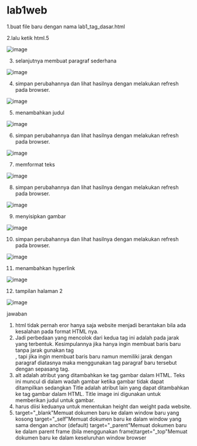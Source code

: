 # lab1web
1.buat file baru dengan nama lab1_tag_dasar.html

2.lalu ketik html.5 

![image](https://user-images.githubusercontent.com/56473376/113411351-bb0b4480-93df-11eb-9534-40df03ff812e.png)

3. selanjutnya membuat paragraf sederhana 

![image](https://user-images.githubusercontent.com/56473376/113411636-8350cc80-93e0-11eb-8ae2-0a03ede6cd58.png)

4. simpan perubahannya dan lihat hasilnya dengan melakukan refresh pada browser.

![image](https://user-images.githubusercontent.com/56473376/113411962-4f29db80-93e1-11eb-9ce8-96443c32807a.png)

5. menambahkan judul 

 ![image](https://user-images.githubusercontent.com/56473376/113412118-aa5bce00-93e1-11eb-908e-626ce32b12eb.png)
 
 6. simpan perubahannya dan lihat hasilnya dengan melakukan refresh pada browser.
 
 ![image](https://user-images.githubusercontent.com/56473376/113412185-cfe8d780-93e1-11eb-8275-653737178d4a.png)
 
7. memformat teks 

 ![image](https://user-images.githubusercontent.com/56473376/113412308-1b02ea80-93e2-11eb-88e8-c0fef6a87e72.png)
 
8. simpan perubahannya dan lihat hasilnya dengan melakukan refresh pada browser.

![image](https://user-images.githubusercontent.com/56473376/113412382-47b70200-93e2-11eb-973a-ff0c097565db.png)

9. menyisipkan gambar 

![image](https://user-images.githubusercontent.com/56473376/113412431-71702900-93e2-11eb-8728-718db6b8a2c3.png)

10. simpan perubahannya dan lihat hasilnya dengan melakukan refresh pada browser.

![image](https://user-images.githubusercontent.com/56473376/113412488-9cf31380-93e2-11eb-8468-bc3e2c505089.png)

11. menambahkan hyperlink 

![image](https://user-images.githubusercontent.com/56473376/113412561-c7dd6780-93e2-11eb-9609-1713c29cd16e.png)

12. tampilan halaman 2 

![image](https://user-images.githubusercontent.com/56473376/113412605-e9d6ea00-93e2-11eb-89c1-c0187b3cbfac.png)

 jawaban 
 1. html tidak pernah eror hanya saja website menjadi berantakan bila ada kesalahan pada format HTML nya.
 2. Jadi perbedaan yang mencolok dari kedua tag ini adalah pada jarak yang terbentuk.  Kesimpulannya jika hanya ingin membuat baris baru tanpa jarak gunakan tag <br/> , tapi jika ingin membuat baris baru namun memiliki jarak dengan paragraf diatasnya maka menggunakan tag paragraf baru tersebut dengan sepasang tag.
 3. alt adalah atribut yang ditambahkan ke tag gambar dalam HTML. Teks ini muncul di dalam wadah gambar ketika gambar tidak dapat ditampilkan sedangkan Title adalah atribut lain yang dapat ditambahkan ke tag gambar dalam HTML. Title image ini digunakan untuk memberikan judul untuk gambar.
 4. harus diisi keduanya untuk menentukan height dan weight pada website.
 5. target="_blank"Memuat dokumen baru ke dalam window baru yang kosong
    target="_self"Memuat dokumen baru ke dalam window yang sama dengan anchor (default)
    target="_parent"Memuat dokumen baru ke dalam parent frame (bila menggunakan frame)target="_top"Memuat dokumen baru ke dalam keseluruhan window browser
    






